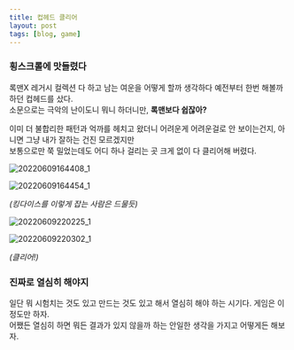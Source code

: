 ```yaml
---
title: 컵헤드 클리어
layout: post
tags: [blog, game]
---
```

### 횡스크롤에 맛들렸다
록맨X 레거시 컬렉션 다 하고 남는 여운을 어떻게 할까 생각하다 예전부터 한번 해볼까 하던 컵헤드를 샀다.  
소문으로는 극악의 난이도니 뭐니 하더니만, **록맨보다 쉽잖아?**

이미 더 불합리한 패턴과 억까를 헤치고 왔더니 어려운게 어려운걸로 안 보이는건지, 아니면 그냥 내가 잘하는 건진 모르겠지만  
보통으로만 쭉 밀었는데도 어디 하나 걸리는 곳 크게 없이 다 클리어해 버렸다.  

![20220609164408_1](https://user-images.githubusercontent.com/43718966/172856016-7699b172-8d9a-4487-aa9c-e3d30d350118.jpg)

![20220609164454_1](https://user-images.githubusercontent.com/43718966/172856026-6f19133b-3725-45fd-beea-bf0dcee82030.jpg)

*(킹다이스를 이렇게 잡는 사람은 드물듯)*

![20220609220225_1](https://user-images.githubusercontent.com/43718966/172856030-0d35aaa8-74ab-4ef9-8422-5b59c5637044.jpg)

![20220609220302_1](https://user-images.githubusercontent.com/43718966/172856031-64bb5648-227e-4f24-986d-c1955d1f16f7.jpg)

*(클리어!)*

### 진짜로 열심히 해야지
일단 뭐 시험치는 것도 있고 만드는 것도 있고 해서 열심히 해야 하는 시기다. 게임은 이 정도만 하자.  
어쨌든 열심히 하면 뭐든 결과가 있지 않을까 하는 안일한 생각을 가지고 어떻게든 해보자.
